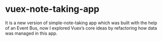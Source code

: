 # vuex-note-taking-app


It is a new version of simple-note-taking app which was built with the help of an Event Bus,
now I explored Vuex’s core ideas by refactoring how data was managed in this app. 
